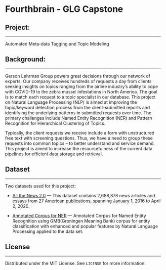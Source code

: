 # Fourthbrain - GLG Capstone

## Project:

---

Automated Meta-data Tagging and Topic Modeling

## Background:

---

Gerson Lehrman Group powers great decisions through our network of experts. Our company receives hundreds of requests a day from clients seeking insights on topics ranging from the airline industry’s ability to cope with COVID-19 to the zebra mussel infestations in North America. The goal is to match each request to a topic specialist in our database. This project on Natural Language Processing (NLP) is aimed at improving the topic/keyword detection process from the client-submitted reports and identifying the underlying patterns in submitted requests over time. The primary challenges include Named Entity Recognition (NER) and Pattern Recognition for Hierarchical Clustering of Topics.

Typically, the client requests we receive include a form with unstructured free text with screening questions. Thus, we have a need to group these requests into common topics – to better understand and service demand. This project is aimed to increase the resourcefulness of the current data pipelines for efficient data storage and retrieval.

## Dataset

---

Two datasets used for this project:

- [All the News 2.0](https://components.one/datasets/all-the-news-2-news-articles-dataset/) —
  This dataset contains 2,688,878 news articles and essays from 27 American publications, spanning January 1, 2016 to April 2, 2020.

- [Annotated Corpus for NER](https://www.kaggle.com/abhinavwalia95/entity-annotated-corpus) —
  Annotated Corpus for Named Entity Recognition using GMB(Groningen Meaning Bank) corpus for entity classification with enhanced and popular features by Natural Language Processing applied to the data set.

## License

---

Distributed under the MIT License. See `LICENSE` for more information.
